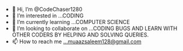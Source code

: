 - 👋 Hi, I’m @CodeChaser1280 
- 👀 I’m interested in ...CODING
- 🌱 I’m currently learning ...COMPUTER SCIENCE 
- 💞️ I’m looking to collaborate on ...CODING BUGS AND LEARN WITH OTHER CODERS BY HELPING AND SOLVING QUERIES.
- 📫 How to reach me ...muaazsaleem128@gmail.com

<!---
CodeChaser1280/CodeChaser1280 is a ✨ special ✨ repository because its `README.md` (this file) appears on your GitHub profile.
You can click the Preview link to take a look at your changes.
--->
